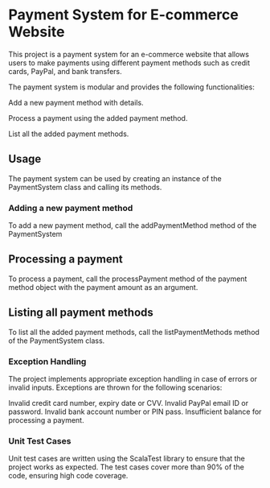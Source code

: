# Payment System for E-commerce Website
This project is a payment system for an e-commerce website that allows users to make payments using different payment methods such as credit cards, PayPal, and bank transfers.

The payment system is modular and provides the following functionalities:

Add a new payment method with details.

Process a payment using the added payment method.

List all the added payment methods.

## Usage

The payment system can be used by creating an instance of the PaymentSystem class and calling its methods.

### Adding a new payment method
To add a new payment method, call the addPaymentMethod method of the PaymentSystem 

## Processing a payment

To process a payment, call the processPayment method of the payment method object with the payment amount as an argument.

## Listing all payment methods

To list all the added payment methods, call the listPaymentMethods method of the PaymentSystem class. 

### Exception Handling

The project implements appropriate exception handling in case of errors or invalid inputs. Exceptions are thrown for the following scenarios:

Invalid credit card number, 
expiry date or CVV.
Invalid PayPal email ID or password.
Invalid bank account number or PIN pass.
Insufficient balance for processing a payment.

### Unit Test Cases

Unit test cases are written using the ScalaTest library to ensure that the project works as expected. The test cases cover more than 90% of the code, ensuring high code coverage.

